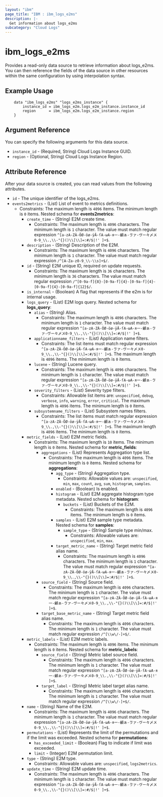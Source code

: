 ```yaml
---
layout: "ibm"
page_title: "IBM : ibm_logs_e2ms"
description: |-
  Get information about logs_e2ms
subcategory: "Cloud Logs"
---
```



# ibm_logs_e2ms

Provides a read-only data source to retrieve information about logs_e2ms. You can then reference the fields of the data source in other resources within the same configuration by using interpolation syntax.

## Example Usage

```hcl
	data "ibm_logs_e2ms" "logs_e2ms_instance" {
		instance_id = ibm_logs_e2m.logs_e2m_instance.instance_id
		region      = ibm_logs_e2m.logs_e2m_instance.region
	}
```

## Argument Reference

You can specify the following arguments for this data source.

* `instance_id` - (Required, String)  Cloud Logs Instance GUID.
* `region` - (Optional, String) Cloud Logs Instance Region.

## Attribute Reference

After your data source is created, you can read values from the following attributes.

* `id` - The unique identifier of the logs_e2ms.
* `events2metrics` - (List) List of event to metrics definitions.
  * Constraints: The maximum length is `4096` items. The minimum length is `0` items.
Nested schema for **events2metrics**:
	* `create_time` - (String) E2M create time.
	  * Constraints: The maximum length is `4096` characters. The minimum length is `1` character. The value must match regular expression `^[a-zA-ZÀ-ÖØ-öø-ÿĀ-ſΑ-ωА-я一-龥ぁ-ゔァ-ヴー々〆〤0-9_\\.,\\-"{}()\\[\\]=:#/$|!' ]+$`.
	* `description` - (String) Description of the E2M.
	  * Constraints: The maximum length is `4096` characters. The minimum length is `1` character. The value must match regular expression `/^[A-Za-z0-9_\\-\\s]+$/`.
	* `id` - (String) E2M unique ID, required on update requests.
	  * Constraints: The maximum length is `36` characters. The minimum length is `36` characters. The value must match regular expression `/^[0-9a-f]{8}-[0-9a-f]{4}-[0-9a-f]{4}-[0-9a-f]{4}-[0-9a-f]{12}$/`.
	* `is_internal` - (Boolean) A flag that represents if the e2m is for internal usage.
	* `logs_query` - (List) E2M logs query.
	Nested schema for **logs_query**:
		* `alias` - (String) Alias.
		  * Constraints: The maximum length is `4096` characters. The minimum length is `1` character. The value must match regular expression `^[a-zA-ZÀ-ÖØ-öø-ÿĀ-ſΑ-ωА-я一-龥ぁ-ゔァ-ヴー々〆〤0-9_\\.,\\-"{}()\\[\\]=:#/$|!' ]+$`.
		* `applicationname_filters` - (List) Application name filters.
		  * Constraints: The list items must match regular expression `^[a-zA-ZÀ-ÖØ-öø-ÿĀ-ſΑ-ωА-я一-龥ぁ-ゔァ-ヴー々〆〤0-9_\\.,\\-"{}()\\[\\]=:#/$|!' ]+$`. The maximum length is `4096` items. The minimum length is `0` items.
		* `lucene` - (String) Lucene query.
		  * Constraints: The maximum length is `4096` characters. The minimum length is `1` character. The value must match regular expression `^[a-zA-ZÀ-ÖØ-öø-ÿĀ-ſΑ-ωА-я一-龥ぁ-ゔァ-ヴー々〆〤0-9_\\.,\\-"{}()\\[\\]=:#/$|!' ]+$`.
		* `severity_filters` - (List) Severity type filters.
		  * Constraints: Allowable list items are: `unspecified`, `debug`, `verbose`, `info`, `warning`, `error`, `critical`. The maximum length is `4096` items. The minimum length is `0` items.
		* `subsystemname_filters` - (List) Subsystem names filters.
		  * Constraints: The list items must match regular expression `^[a-zA-ZÀ-ÖØ-öø-ÿĀ-ſΑ-ωА-я一-龥ぁ-ゔァ-ヴー々〆〤0-9_\\.,\\-"{}()\\[\\]=:#/$|!' ]+$`. The maximum length is `4096` items. The minimum length is `0` items.
	* `metric_fields` - (List) E2M metric fields.
	  * Constraints: The maximum length is `10` items. The minimum length is `0` items.
	Nested schema for **metric_fields**:
		* `aggregations` - (List) Represents Aggregation type list.
		  * Constraints: The maximum length is `4096` items. The minimum length is `0` items.
		Nested schema for **aggregations**:
			* `agg_type` - (String) Aggregation type.
			  * Constraints: Allowable values are: `unspecified`, `min`, `max`, `count`, `avg`, `sum`, `histogram`, `samples`.
			* `enabled` - (Boolean) Is enabled.
			* `histogram` - (List) E2M aggregate histogram type metadata.
			Nested schema for **histogram**:
				* `buckets` - (List) Buckets of the E2M.
				  * Constraints: The maximum length is `4096` items. The minimum length is `0` items.
			* `samples` - (List) E2M sample type metadata.
			Nested schema for **samples**:
				* `sample_type` - (String) Sample type min/max.
				  * Constraints: Allowable values are: `unspecified`, `min`, `max`.
			* `target_metric_name` - (String) Target metric field alias name.
			  * Constraints: The maximum length is `4096` characters. The minimum length is `1` character. The value must match regular expression `^[a-zA-ZÀ-ÖØ-öø-ÿĀ-ſΑ-ωА-я一-龥ぁ-ゔァ-ヴー々〆〤0-9_\\.,\\-"{}()\\[\\]=:#/$|!' ]+$`.
		* `source_field` - (String) Source field.
		  * Constraints: The maximum length is `4096` characters. The minimum length is `1` character. The value must match regular expression `^[a-zA-ZÀ-ÖØ-öø-ÿĀ-ſΑ-ωА-я一-龥ぁ-ゔァ-ヴー々〆〤0-9_\\.,\\-"{}()\\[\\]=:#/$|!' ]+$`.
		* `target_base_metric_name` - (String) Target metric field alias name.
		  * Constraints: The maximum length is `4096` characters. The minimum length is `1` character. The value must match regular expression `/^[\\w\/-]+$/`.
	* `metric_labels` - (List) E2M metric labels.
	  * Constraints: The maximum length is `4096` items. The minimum length is `0` items.
	Nested schema for **metric_labels**:
		* `source_field` - (String) Metric label source field.
		  * Constraints: The maximum length is `4096` characters. The minimum length is `1` character. The value must match regular expression `^[a-zA-ZÀ-ÖØ-öø-ÿĀ-ſΑ-ωА-я一-龥ぁ-ゔァ-ヴー々〆〤0-9_\\.,\\-"{}()\\[\\]=:#/$|!' ]+$`.
		* `target_label` - (String) Metric label target alias name.
		  * Constraints: The maximum length is `4096` characters. The minimum length is `1` character. The value must match regular expression `/^[\\w\/-]+$/`.
	* `name` - (String) Name of the E2M.
	  * Constraints: The maximum length is `4096` characters. The minimum length is `1` character. The value must match regular expression `^[a-zA-ZÀ-ÖØ-öø-ÿĀ-ſΑ-ωА-я一-龥ぁ-ゔァ-ヴー々〆〤0-9_\\.,\\-"{}()\\[\\]=:#/$|!' ]+$`.
	* `permutations` - (List) Represents the limit of the permutations and if the limit was exceeded.
	Nested schema for **permutations**:
		* `has_exceeded_limit` - (Boolean) Flag to indicate if limit was exceeded.
		* `limit` - (Integer) E2M permutation limit.
	* `type` - (String) E2M type.
	  * Constraints: Allowable values are: `unspecified`, `logs2metrics`.
	* `update_time` - (String) E2M update time.
	  * Constraints: The maximum length is `4096` characters. The minimum length is `1` character. The value must match regular expression `^[a-zA-ZÀ-ÖØ-öø-ÿĀ-ſΑ-ωА-я一-龥ぁ-ゔァ-ヴー々〆〤0-9_\\.,\\-"{}()\\[\\]=:#/$|!' ]+$`.


